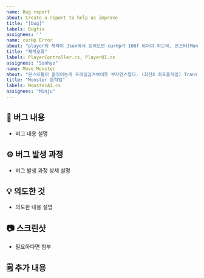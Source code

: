 ```yaml
---
name: Bug report
about: Create a report to help us improve
title: "[bug]"
labels: Bugfix
assignees: ''
name: curHp Error
about: "player의 체력이 Json에서 읽어오면 curHp가 100f 되어야 하는데, 몬스터(MonsterAI.cs의 damaging())가 플레이어 공격을 -1.0f씩 하는데 한 대만 맞고 플레이어가 죽습니다."
title: "체력오류"
labels: PlayerController.cs, PlayerUI.cs
assignees: "Sunhyo"
name: Move Monster
about: "몬스터들이 움직이는게 프레임끊겨보이듯 부자연스럽다. (회전X 좌표움직임) Translate는 뚝뚝 끊기고 rigidbody.AddForce가 그나마 자연스러운데 이것도 역시 완벽하진 않다.."
title: "Monster 움직임"
labels: MonsterAI.cs
assignees: "Minju"
---
```


## 🐞 버그 내용
- 버그 내용 설명

## ⚙️ 버그 발생 과정
- 버그 발생 과정 상세 설명

## 💡 의도한 것
- 의도한 내용 설명

## 📷 스크린샷
- 필요하다면 첨부

## 🗒️ 추가 내용

